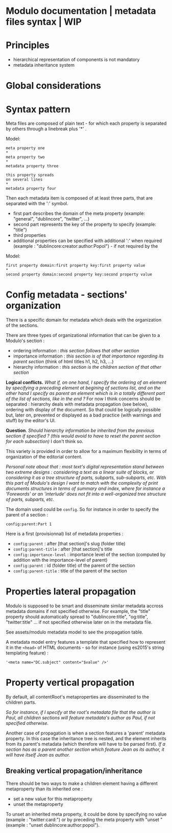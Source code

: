 Modulo documentation | metadata files syntax | WIP
=================

# Principles

* hierarchical representation of components is not mandatory
* metadata inheritance system

# Global considerations

# Syntax pattern

Meta files are composed of plain text - for which each property is separated by others through a linebreak plus '*' .

Model:
```
meta property one
*
meta property two
*
metadata property three

this property spreads 
on several lines
*
metadata property four
```

Then each metadata item is composed of at least three parts, that are separated with the ':' symbol.

* first part describes the domain of the meta property (example: "general", "dublincore", "twitter", ...)
* second part represents the key of the property to specify (example: "title")
* third properties
* additional properties can be specified with additional ':' when required (example : "dublincore:creator:author:Popol") - if not required by the 

Model:
```
first property domain:first property key:first property value
*
second property domain:second property key:second property value
```

# Config metadata - sections' organization

There is a specific domain for metadata which deals with the organization of the sections.

There are three types of organizational information that can be given to a Modulo's section :
* ordering information : *this section follows that other section*
* importance information : *this section is of that importance regarding its parent section* (think of html titles h1, h2, h3, ...)
* hierarchy information : *this section is the children section of that other section*

**Logical conflicts.** *What if, on one hand, I specify the ordering of an element by specifying a preceding element at begining of sections list, and on the other hand I specify as parent an element which is in a totally different part of the list of sections, like in the end ?*
For now I think concerns should be separated : hierarchy deals with metadata propagation (see below), ordering with display of the document. So that could be logically possible but, later on, prevented or displayed as a bad practice (with warnings and stuff) by the editor's UI.

**Question**. *Should hierarchy information be inherited from the previous section if specified ? (this would avoid to have to reset the parent section for each subsection)*
I don't think so.

This variety is provided in order to allow for a maximum flexibility in terms of organization of the editorial content. 

*Personal note about that : most text's digital representation stand between two extreme designs : considering a text as a linear suite of blocks, or considering it as a tree structure of parts, subparts, sub-subparts, etc. With this part of Modulo's design I want to match with the complexity of print documents structures in terms of summary and index, where for instance a 'Forewords' or an 'interlude' does not fit into a well-organized tree structure of parts, subparts, etc.*


The domain used could be ``config``. So for instance in order to specify the parent of a section :
```
config:parent:Part 1
```

Here is a first (provisionnal) list of metadata properties :
* ``config:parent`` : after [that section]'s slug (folder title)
* ``config:parent-title`` : after [that section]'s title
* ``config:importance-level`` : importance level of the section (computed by addition with the importance-level of parent)
* ``config:parent`` : id (folder title) of the parent of the section
* ``config:parent-title`` : title of the parent of the section

# Properties lateral propagation

Modulo is supposed to be smart and disseminate similar metadata accross metadata domains if not specified otherwise. For example, the "title" property should automatically spread to "dublincore:title", "og:title", "twitter:title" ... if not specified otherwise later on in the metadata file.

See assets/modulo metadata model to see the propagation table.

A metadata model entry features a template that specified how to represent it in the ``<head>`` of HTML documents - so for instance (using es2015's string templating feature) :
```
'<meta name="DC.subject" content="$value" />'
```

# Property vertical propagation

By default, all contentRoot's metaproperties are disseminated to the children parts.

*So for instance, if I specify at the root's metadata file that the author is Paul, all children sections will feature metadata's author as Paul, if not specified otherwise.*

Another case of propagation is when a section features a 'parent' metadata property. In this case the inheritance tree is nested, and the element inherits from its parent's metadata (which therefore will have to be parsed first). *If a section has as a parent another section which feature Jean as its author, it will have itself Jean as author.*


## Breaking vertical propagation/inheritance

There should be two ways to make a children element having a different metaproperty than its inherited one :
* set a new value for this metaproperty
* unset the metaproperty

To unset an inherited meta property, it could be done by specifying no value (example : "twitter:card:") or by preceding the meta property with "unset " (example : "unset dublincore:author:popol").


